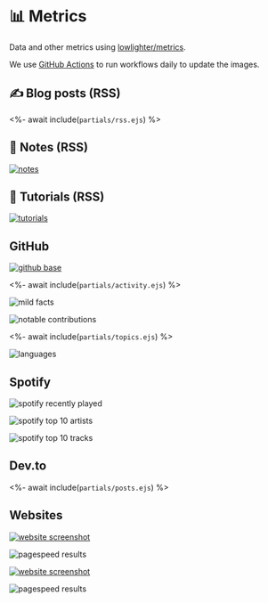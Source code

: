 # 📊 Metrics

Data and other metrics using [lowlighter/metrics](https://github.com/lowlighter/metrics).

We use [GitHub Actions](.github/workflows) to run workflows daily to update the images.

## ✍ Blog posts (RSS)

<!--[![blog posts](svg/metrics-rss-blog.svg)](https://miguelpimentel.do/posts/)-->

<%- await include(`partials/rss.ejs`) %>

## 📝 Notes (RSS)

[![notes](svg/metrics-rss-notes.svg)](https://miguelpimentel.do/notes/)

## 📑 Tutorials (RSS)

[![tutorials](svg/metrics-rss-tutorials.svg)](https://miguelpimentel.do/tutorials/)

## GitHub

[![github base](svg/metrics-gh-base.svg)](https://github.com/semanticdata)

<!--![recent activity](svg/metrics-gh-recent-activity.svg)-->

<%- await include(`partials/activity.ejs`) %>

![mild facts](svg/metrics-gh-mild-facts.svg)

![notable contributions](svg/metrics-gh-notable-contributions.svg)

<!--[![starred topics](svg/metrics-gh-starred-topics.svg)](https://github.com/stars/semanticdata/topics)-->

<%- await include(`partials/topics.ejs`) %>

![languages](svg/metrics-gh-languages.svg)

<!-- ![starlists](svg/metrics-gh-starlists.svg) -->

## Spotify

![spotify recently played](svg/metrics-spotify-recently-played.svg)

![spotify top 10 artists](svg/metrics-spotify-top-artists.svg)

![spotify top 10 tracks](svg/metrics-spotify-top-tracks.svg)

## Dev.to

<!--[![dev.to entries](svg/metrics-rss-dev.to.svg)](https://dev.to/semanticdata)-->

<%- await include(`partials/posts.ejs`) %>

## Websites

[![website screenshot](svg/metrics-web-screenshot.svg)](https://miguelpimentel.do)

![pagespeed results](svg/metrics-web-pagespeed.svg)

[![website screenshot](svg/metrics-web-screenshot-2.svg)](https://forgetfulnotes.com)

![pagespeed results](svg/metrics-web-pagespeed-2.svg)

<!--
## Full Metrics

![full metrics](svg/metrics-gh-full-metrics.svg)
-->
